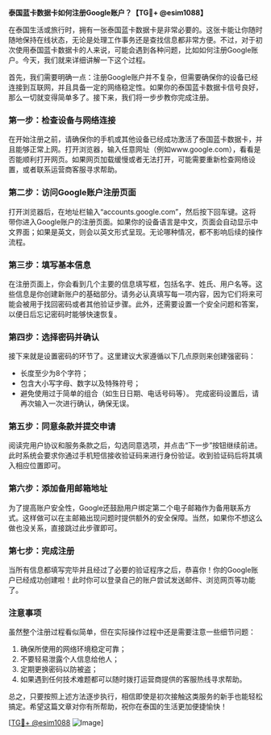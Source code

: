 **泰国蓝卡数据卡如何注册Google账户？【TG💪+ @esim1088】**

在泰国生活或旅行时，拥有一张泰国蓝卡数据卡是非常必要的。这张卡能让你随时随地保持在线状态，无论是处理工作事务还是查找信息都非常方便。不过，对于初次使用泰国蓝卡数据卡的人来说，可能会遇到各种问题，比如如何注册Google账户。今天，我们就来详细讲解一下这个过程。

首先，我们需要明确一点：注册Google账户并不复杂，但需要确保你的设备已经连接到互联网，并且具备一定的网络稳定性。如果你的泰国蓝卡数据卡信号良好，那么一切就变得简单多了。接下来，我们将一步步教你完成注册。

### 第一步：检查设备与网络连接

在开始注册之前，请确保你的手机或其他设备已经成功激活了泰国蓝卡数据卡，并且能够正常上网。打开浏览器，输入任意网址（例如www.google.com），看看是否能顺利打开网页。如果网页加载缓慢或者无法打开，可能需要重新检查网络设置，或者联系运营商客服寻求帮助。

### 第二步：访问Google账户注册页面

打开浏览器后，在地址栏输入“accounts.google.com”，然后按下回车键。这将带你进入Google账户的注册页面。如果你的设备语言是中文，页面会自动显示中文界面；如果是英文，则会以英文形式呈现。无论哪种情况，都不影响后续的操作流程。

### 第三步：填写基本信息

在注册页面上，你会看到几个主要的信息填写框，包括名字、姓氏、用户名等。这些信息是你创建新账户的基础部分。请务必认真填写每一项内容，因为它们将来可能会被用于找回密码或者其他验证步骤。此外，还需要设置一个安全问题和答案，以便日后忘记密码时能够快速恢复。

### 第四步：选择密码并确认

接下来就是设置密码的环节了。这里建议大家遵循以下几点原则来创建强密码：
- 长度至少为8个字符；
- 包含大小写字母、数字以及特殊符号；
- 避免使用过于简单的组合（如生日日期、电话号码等）。
完成密码设置后，请再次输入一次进行确认，确保无误。

### 第五步：同意条款并提交申请

阅读完用户协议和服务条款之后，勾选同意选项，并点击“下一步”按钮继续前进。此时系统会要求你通过手机短信接收验证码来进行身份验证。收到验证码后将其填入相应位置即可。

### 第六步：添加备用邮箱地址

为了提高账户安全性，Google还鼓励用户绑定第二个电子邮箱作为备用联系方式。这样做可以在主邮箱出现问题时提供额外的安全保障。当然，如果你不想这么做也没关系，直接跳过此步骤即可。

### 第七步：完成注册

当所有信息都填写完毕并且经过了必要的验证程序之后，恭喜你！你的Google账户已经成功创建啦！此时你可以登录自己的账户尝试发送邮件、浏览网页等功能了。

### 注意事项

虽然整个注册过程看似简单，但在实际操作过程中还是需要注意一些细节问题：
1. 确保所使用的网络环境稳定可靠；
2. 不要轻易泄露个人信息给他人；
3. 定期更换密码以防被盗；
4. 如果遇到任何技术难题都可以随时拨打运营商提供的客服热线寻求帮助。

总之，只要按照上述方法逐步执行，相信即使是初次接触这类服务的新手也能轻松搞定。希望这篇文章对你有所帮助，祝你在泰国的生活更加便捷愉快！

[[TG💪+ @esim1088](https://t.me/s/esim1088) ![Image](https://i.postimg.cc/4NQfJmqS/Snipaste-2025-05-13-00-14-12.png)]